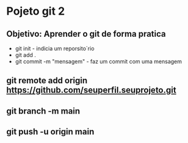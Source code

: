 # Pojeto git 2

## Objetivo: Aprender o git de forma pratica

* git init - indicia um reporsito´rio
* git add .
* git commit -m "mensagem" - faz um commit com uma mensagem

## git remote add origin  https://github.com/seuperfil.seuprojeto.git
## git branch -m main
## git push -u origin main